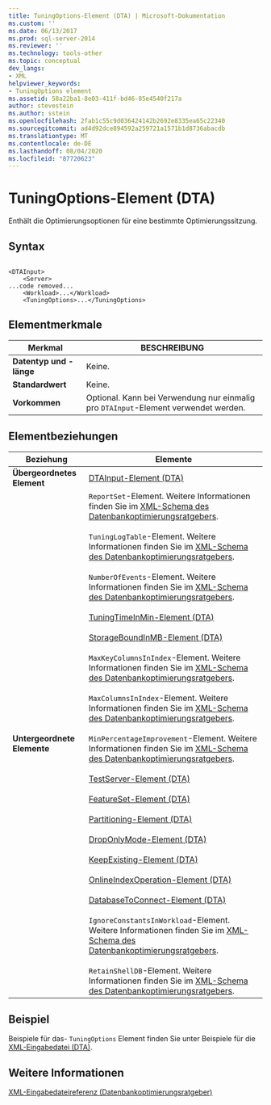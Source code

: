 ```yaml
---
title: TuningOptions-Element (DTA) | Microsoft-Dokumentation
ms.custom: ''
ms.date: 06/13/2017
ms.prod: sql-server-2014
ms.reviewer: ''
ms.technology: tools-other
ms.topic: conceptual
dev_langs:
- XML
helpviewer_keywords:
- TuningOptions element
ms.assetid: 58a22ba1-8e03-411f-bd46-85e4540f217a
author: stevestein
ms.author: sstein
ms.openlocfilehash: 2fab1c55c9d036424142b2692e8335ea65c22340
ms.sourcegitcommit: ad4d92dce894592a259721a1571b1d8736abacdb
ms.translationtype: MT
ms.contentlocale: de-DE
ms.lasthandoff: 08/04/2020
ms.locfileid: "87720623"
---
```

# <a name="tuningoptions-element-dta"></a>TuningOptions-Element (DTA)
  Enthält die Optimierungsoptionen für eine bestimmte Optimierungssitzung.  
  
## <a name="syntax"></a>Syntax  
  
```  
  
<DTAInput>  
    <Server>  
...code removed...  
    <Workload>...</Workload>  
    <TuningOptions>...</TuningOptions>  
```  
  
## <a name="element-characteristics"></a>Elementmerkmale  
  
|Merkmal|BESCHREIBUNG|  
|--------------------|-----------------|  
|**Datentyp und -länge**|Keine.|  
|**Standardwert**|Keine.|  
|**Vorkommen**|Optional. Kann bei Verwendung nur einmalig pro `DTAInput`-Element verwendet werden.|  
  
## <a name="element-relationships"></a>Elementbeziehungen  
  
|Beziehung|Elemente|  
|------------------|--------------|  
|**Übergeordnetes Element**|[DTAInput-Element &#40;DTA&#41;](dtainput-element-dta.md)|  
|**Untergeordnete Elemente**|`ReportSet`-Element. Weitere Informationen finden Sie im [XML-Schema des Datenbankoptimierungsratgebers](https://go.microsoft.com/fwlink/?linkid=43100).<br /><br /> `TuningLogTable`-Element. Weitere Informationen finden Sie im [XML-Schema des Datenbankoptimierungsratgebers](https://go.microsoft.com/fwlink/?linkid=43100).<br /><br /> `NumberOfEvents`-Element. Weitere Informationen finden Sie im [XML-Schema des Datenbankoptimierungsratgebers](https://go.microsoft.com/fwlink/?linkid=43100).<br /><br /> [TuningTimeInMin-Element &#40;DTA&#41;](tuningtimeinmin-element-dta.md)<br /><br /> [StorageBoundInMB-Element &#40;DTA&#41;](storageboundinmb-element-dta.md)<br /><br /> `MaxKeyColumnsInIndex`-Element. Weitere Informationen finden Sie im [XML-Schema des Datenbankoptimierungsratgebers](https://go.microsoft.com/fwlink/?linkid=43100).<br /><br /> `MaxColumnsInIndex`-Element. Weitere Informationen finden Sie im [XML-Schema des Datenbankoptimierungsratgebers](https://go.microsoft.com/fwlink/?linkid=43100).<br /><br /> `MinPercentageImprovement`-Element. Weitere Informationen finden Sie im [XML-Schema des Datenbankoptimierungsratgebers](https://go.microsoft.com/fwlink/?linkid=43100).<br /><br /> [TestServer-Element &#40;DTA&#41;](server-element-dta.md)<br /><br /> [FeatureSet-Element &#40;DTA&#41;](featureset-element-dta.md)<br /><br /> [Partitioning-Element &#40;DTA&#41;](partitioning-element-dta.md)<br /><br /> [DropOnlyMode-Element &#40;DTA&#41;](droponlymode-element-dta.md)<br /><br /> [KeepExisting-Element &#40;DTA&#41;](keepexisting-element-dta.md)<br /><br /> [OnlineIndexOperation-Element &#40;DTA&#41;](onlineindexoperation-element-dta.md)<br /><br /> [DatabaseToConnect-Element &#40;DTA&#41;](databasetoconnect-element-dta.md)<br /><br /> `IgnoreConstantsInWorkload`-Element. Weitere Informationen finden Sie im [XML-Schema des Datenbankoptimierungsratgebers](https://go.microsoft.com/fwlink/?linkid=43100).<br /><br /> `RetainShellDB`-Element. Weitere Informationen finden Sie im [XML-Schema des Datenbankoptimierungsratgebers](https://go.microsoft.com/fwlink/?linkid=43100).|  
  
## <a name="example"></a>Beispiel  
 Beispiele für das- `TuningOptions` Element finden Sie unter Beispiele für die [XML-Eingabedatei &#40;DTA&#41;](xml-input-file-samples-dta.md).  
  
## <a name="see-also"></a>Weitere Informationen  
 [XML-Eingabedateireferenz &#40;Datenbankoptimierungsratgeber&#41;](xml-input-file-reference-database-engine-tuning-advisor.md)  
  
  
